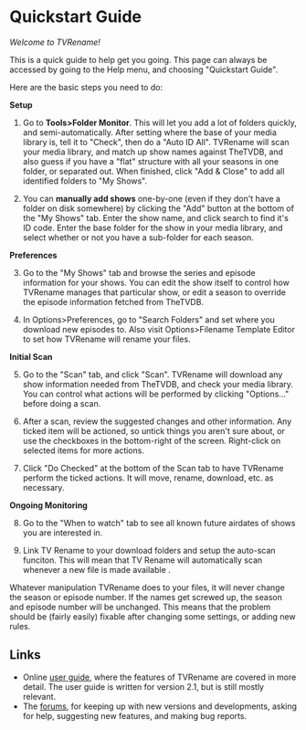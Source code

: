 # Quickstart Guide
*Welcome to TVRename!*

This is a quick guide to help get you going. This page can always be accessed by going to the Help menu, and choosing "Quickstart Guide".

Here are the basic steps you need to do:

**Setup**

1. Go to **Tools>Folder Monitor**. This will let you add a lot of folders quickly, and semi-automatically. After setting where the base of your media library is, tell it to "Check", then do a "Auto ID All". TVRename will scan your media library, and match up show names against TheTVDB, and also guess if you have a "flat" structure with all your seasons in one folder, or separated out. When finished, click "Add & Close" to add all identified folders to "My Shows".

1.  You can **manually add shows** one-by-one (even if they don't have a folder on disk somewhere) by clicking the "Add" button at the bottom of the "My Shows" tab. Enter the show name, and click search to find it's ID code. Enter the base folder for the show in your media library, and select whether or not you have a sub-folder for each season.

**Preferences**

3. Go to the "My Shows" tab and browse the series and episode information for your shows. You can edit the show itself to control how TVRename manages that particular show, or edit a season to override the episode information fetched from TheTVDB.

4. In Options>Preferences, go to "Search Folders" and set where you download new episodes to. Also visit Options>Filename Template Editor to set how TVRename will rename your files.

**Initial Scan**

5. Go to the "Scan" tab, and click "Scan". TVRename will download any show information needed from TheTVDB, and check your media library. You can control what actions will be performed by clicking "Options..." before doing a scan.

6. After a scan, review the suggested changes and other information. Any ticked item will be actioned, so untick things you aren't sure about, or use the checkboxes in the bottom-right of the screen. Right-click on selected items for more actions.

7. Click "Do Checked" at the bottom of the Scan tab to have TVRename perform the ticked actions. It will move, rename, download, etc. as necessary.

**Ongoing Monitoring**

8. Go to the "When to watch" tab to see all known future airdates of shows you are interested in.

9. Link TV Rename to your download folders and setup the auto-scan funciton. This will mean that TV Rename will automatically scan whenever a new file is made available .

Whatever manipulation TVRename does to your files, it will never change the season or episode number. If the names get screwed up, the season and episode number will be unchanged. This means that the problem should be (fairly easily) fixable after changing some settings, or adding new rules.

## Links
* Online [user guide](userguide), where the features of TVRename are covered in more detail. The user guide is written for version 2.1, but is still mostly relevant.
* The [forums](https://groups.google.com/forum/#!forum/tvrename), for keeping up with new versions and developments, asking for help, suggesting new features, and making bug reports.
